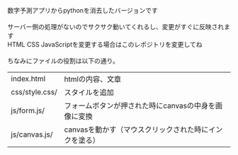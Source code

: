 数字予測アプリからpythonを消去したバージョンです<br><br>
サーバー側の処理がないのでサクサク動いてくれるし、変更がすぐに反映されます<br>
HTML CSS JavaScriptを変更する場合はこのレポジトリを変更してね<br><br>
ちなみにファイルの役割は以下の通り。<br>
<table>
  <tr>
    <td>index.html</td>
    <td>htmlの内容、文章</td>
  </tr>
  <tr>
    <td>css/style.css/</td>
    <td>スタイルを追加</td>
  </tr>
  <tr>
    <td>js/form.js/</td>
    <td>フォームボタンが押された時にcanvasの中身を画像に変換</td>
  </tr>
  <tr>
    <td>js/canvas.js/</td>
    <td>canvasを動かす（マウスクリックされた時にインクを塗る）</td>
   <tr>
</table>
